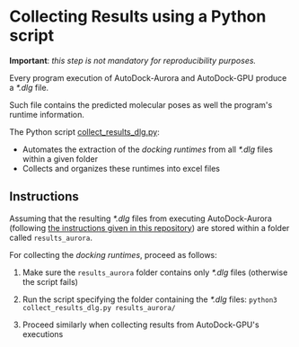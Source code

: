 # Collecting Results using a Python script

**Important**: _this step is not mandatory for reproducibility purposes._

Every program execution of AutoDock-Aurora and AutoDock-GPU produce a _*.dlg_ file.

Such file contains the predicted molecular poses as well the program's runtime information.

The Python script [collect_results_dlg.py](./collect_results_dlg.py):
* Automates the extraction of the _docking runtimes_ from all _*.dlg_ files within a given folder
* Collects and organizes these runtimes into excel files

## Instructions

Assuming that the resulting _*.dlg_ files from executing AutoDock-Aurora (following [the instructions given in this repository](./USAGE_AURORA.md))
are stored within a folder called `results_aurora`.

For collecting the _docking runtimes_, proceed as follows:

1. Make sure the `results_aurora` folder contains only _*.dlg_ files (otherwise the script fails)

2. Run the script specifying the folder containing the _*.dlg_ files: `python3 collect_results_dlg.py results_aurora/`

3. Proceed similarly when collecting results from AutoDock-GPU's executions
